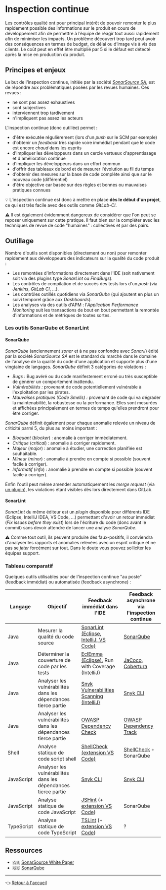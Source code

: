 # Inspection continue

Les contrôles qualité ont pour principal intérêt de pouvoir remonter le plus rapidement possible des informations sur le produit en cours de développement afin de permettre à l’équipe de réagir tout aussi rapidement afin de minimiser les impacts. Un problème découvert trop tard peut avoir des conséquences en termes de budget, de délai ou d’image vis à vis des clients. Le coût peut en effet être multiplié par 5 si le défaut est détecté après la mise en production du produit.

## Principes et enjeux

Le but de l'inspection continue, initiée par la société [_SonarSource SA_](https://www.sonarsource.com/), est de répondre aux problématiques posées par les revues humaines. Ces revues :

* ne sont pas assez exhaustives
* sont subjectives
* interviennent trop tardivement
* n'impliquent pas assez les acteurs

L'inspection continue (donc outillée) permet :

* d'être exécutée régulièrement (lors d'un _push_ sur le SCM par exemple)
* d'obtenir un _feedback_ très rapide voire immédiat pendant que le code est encore _chaud_ dans les esprits
* d'impliquer les développeurs dans un cercle vertueux d'apprentissage et d'amélioration continue
* d'impliquer les développeurs dans un effort commun
* d'offrir des tableaux de bord et de mesurer l'évolution au fil du temps
* d'obtenir des mesures sur la base de code complète ainsi que sur le nouveau code (différentiel)
* d'être objective car basée sur des règles et bonnes ou mauvaises pratiques connues

:bulb: L'inspection continue est donc à mettre en place **dès le début d'un projet**, ce qui est très facile avec des outils comme _GitLab-CI_.

:warning: Il est également évidemment dangereux de considérer que l'on peut se reposer uniquement sur cette pratique. Il faut bien sur la compléter avec les techniques de revue de code "humaines" : collectives et par des pairs.

## Outillage

Nombre d'outils sont disponibles (directement ou non) pour remonter rapidement aux développeurs des indicateurs sur la qualité du code produit :

* Les remontées d'informations directement dans l'IDE (soit nativement soit via des plugins type _SonarLint_ ou _FindBugs_).
* Les contrôles de compilation et de succès des tests lors d'un _push_ (via _Jenkins_, _GitLab CI_, ...).
* Les contrôles outillés quotidiens via _SonarQube_ (qui ajoutent en plus un suivi temporel grâce aux _Dashboards_).
* Les analyses via des outils d'APM : l’_Application Performance Monitoring_ suit les transactions de bout en bout permettant la remontée d'informations et de métriques de toutes sortes.

### Les outils SonarQube et SonarLint

#### SonarQube

_SonarQube_ (anciennement _sonar_ et à ne pas confondre avec _SonarJ_) édité par la société _SonarSource SA_ est le standard du marché dans le domaine de l'analyse de la qualité du code d'une application et supporte plus d'une vingtaine de langages.
_SonarQube_ définit 3 catégories de violations :

* *Bugs :* Bug avéré ou du code manifestement erroné ou très susceptible de générer un comportement inattendu.
* *Vulnérabilités :* provenant de code potentiellement vulnérable à l'exploitation par les pirates.
* *Mauvaises pratiques (_Code Smells_) :* provenant de code qui va dégrader la maintenabilité, la robustesse ou la performance. Elles sont mesurées et affichées principalement en termes de temps qu'elles prendront pour être corriger.

_SonarQube_ définit également pour chaque anomalie relevée un niveau de criticité parmi 5, du plus au moins important :

* *Bloquant*  (_blocker_) : anomalie à corriger immédiatement.
* *Critique* (_critical_) : anomalie à corriger rapidement.
* *Majeur* (_major_) : anomalie à étudier, une correction planifiée est souhaitable.
* *Mineur* (_minor_) : anomalie à prendre en compte si possible (souvent facile à corriger).
* *Informatif* (_info_) : anomalie à prendre en compte si possible (souvent facile à corriger).

Enfin l'outil peut même amender automatiquement les _merge request_ (via [un plugin](https://github.com/gabrie-allaigre/sonar-gitlab-plugin)), les violations étant visibles dès lors directement dans GitLab.

#### SonarLint

_SonarLint_ du même éditeur est un _plugin_ disponible pour différents IDE (Eclipse, IntelliJ IDEA, VS Code, ...) permettant d'avoir un retour immédiat (_Fix issues before they exist_) lors de l'écriture du code (donc avant le commit) sans devoir attendre de lancer une analyse _SonarQube_.

:warning: Comme tout outil, ils peuvent produire des faux-positifs, il conviendra d'analyser les rapports et anomalies relevées avec un esprit critique et ne pas se _jeter_ forcément sur tout. Dans le doute vous pouvez solliciter les équipes support.

### Tableau comparatif

Quelques outils utilisables pour de l'inspection continue "au poste" (feedback immédiat) ou automatisée (feedback asynchrone) :

| Langage | Objectif | Feedback immédiat dans l'IDE | Feedback asynchrone via l'inspection continue |
| ------- | -------- | ---------------------------- | --------------------------------------------- |
| Java | Mesurer la qualité du code source | [SonarLint (Eclipse, IntelliJ, VS Code)](https://www.sonarlint.org/) | [SonarQube](https://www.sonarqube.org/) |
| Java | Déterminer la couverture de code par les tests | [EclEmma (Eclipse)](https://www.eclemma.org/), Run with Coverage (IntelliJ) | [JaCoco](https://www.jacoco.org/jacoco/trunk/doc/), [Cobertura](http://cobertura.github.io/cobertura/) |
| Java | Analyser les vulnérabilités dans les dépendances tierce partie | [Snyk Vulnerabilities Scanning (IntelliJ)](https://blog.jetbrains.com/idea/2019/03/catching-vulnerabilities-instantly-in-your-intellij-idea-environment/) | [Snyk CLI](https://snyk.io/docs/using-snyk/) |
| Java | Analyser les vulnérabilités dans les dépendances tierce partie | [OWASP Dependency Check](https://jeremylong.github.io/DependencyCheck/dependency-check-maven/index.html) | [OWASP Dependency Track](https://dependencytrack.org/) |
| Shell | Analyse statique de code script shell | [ShellCheck (extension VS Code)](https://github.com/timonwong/vscode-shellcheck) | [ShellCheck](https://www.shellcheck.net/) + SonarQube |
| JavaScript | Analyser les vulnérabilités dans les dépendances tierce partie | [Snyk CLI](https://snyk.io/docs/snyk-for-nodejs/) | [Snyk CLI](https://snyk.io/docs/continuous-integration/) |
| JavaScript | Analyse statique de code JavaScript | [JSHint](https://jshint.com/) (+ [extension VS Code](https://marketplace.visualstudio.com/items?itemName=dbaeumer.jshint)) | SonarQube |
| TypeScript | Analyse statique de code TypeScript | [TSLint](https://palantir.github.io/tslint/) (+ [extension VS Code](https://marketplace.visualstudio.com/items?itemName=ms-vscode.vscode-typescript-tslint-plugin)) | ? |

## Ressources

* :gb: [SonarSource White Paper](https://www.sonarsource.com/resources/white-papers/continuous-inspection.html)
* :gb: [SonarQube](https://www.sonarqube.org/features/clean-code/)

---
:point_left: [Retour à l'accueil](../README.md)
